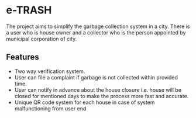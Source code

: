 # e-TRASH #

The project aims to simplify the garbage collection system in a city. There is a user who is house owner and a collector who is the person appointed by municipal corporation of city.

## Features ##
- Two way verification system. 
- User can file a complaint if garbage is not collected within provided time.
- User can notify in advance about the house closure i.e. house will be closed for mentioned days to make the process more fast and accurate.
- Unique QR code system for each house in case of system malfunctioning from user end
